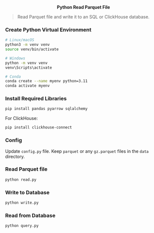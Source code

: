 <p align="center">
<strong>Python Read Parquet File</strong>
</p>

> Read Parquet file and write it to an SQL or ClickHouse database.

### Create Python Virtual Environment

```bash
# Linux/macOS
python3 -m venv venv
source venv/bin/activate

# Windows
python -m venv venv
venv\Scripts\activate

# Conda
conda create --name myenv python=3.11
conda activate myenv
```

### Install Required Libraries

```bash
pip install pandas pyarrow sqlalchemy
```

For ClickHouse:

```bash
pip install clickhouse-connect
```

### Config

Update `config.py` file. Keep `parquet` or any `gz.parquet` files in the `data` directory.

### Read Parquet file

```bash
python read.py
```

### Write to Database

```bash
python write.py
```

### Read from Database

```bash
python query.py
```
